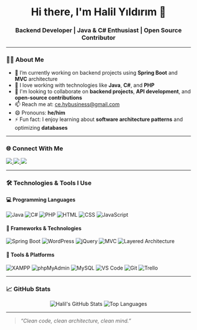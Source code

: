 <h1 align="center">Hi there, I'm Halil Yıldırım 👋</h1>
<h3 align="center">Backend Developer | Java & C# Enthusiast | Open Source Contributor</h3>

---

### 👨‍💻 About Me

- 🔭 I’m currently working on backend projects using **Spring Boot** and **MVC** architecture  
- 💬 I love working with technologies like **Java**, **C#**, and **PHP**  
- 💞️ I'm looking to collaborate on **backend projects**, **API development**, and **open-source contributions**  
- 📫 Reach me at: [ce.hybusiness@gmail.com](mailto:ce.hybusiness@gmail.com)  
- 😄 Pronouns: **he/him**  
- ⚡ Fun fact: I enjoy learning about **software architecture patterns** and optimizing **databases**

---

### 🌐 Connect With Me

<p align="left">
  <a href="https://www.linkedin.com/in/0001myprofile/" target="_blank">
    <img src="https://img.shields.io/badge/LinkedIn-0077B5?style=flat&logo=linkedin&logoColor=white" />
  </a>
  <a href="https://www.instagram.com/yyldrmhalil/" target="_blank">
    <img src="https://img.shields.io/badge/Instagram-E4405F?style=flat&logo=instagram&logoColor=white" />
  </a>
  <a href="mailto:ce.hybusiness@gmail.com" target="_blank">
    <img src="https://img.shields.io/badge/Gmail-D14836?style=flat&logo=gmail&logoColor=white" />
  </a>
</p>

---

### 🛠️ Technologies & Tools I Use

#### 💻 Programming Languages
![Java](https://img.shields.io/badge/-Java-007396?style=flat&logo=java)
![C#](https://img.shields.io/badge/-C%23-239120?style=flat&logo=c-sharp)
![PHP](https://img.shields.io/badge/-PHP-777BB4?style=flat&logo=php)
![HTML](https://img.shields.io/badge/-HTML5-E34F26?style=flat&logo=html5)
![CSS](https://img.shields.io/badge/-CSS3-1572B6?style=flat&logo=css3)
![JavaScript](https://img.shields.io/badge/-JavaScript-F7DF1E?style=flat&logo=javascript)

#### 🚀 Frameworks & Technologies
![Spring Boot](https://img.shields.io/badge/-Spring%20Boot-6DB33F?style=flat&logo=spring-boot)
![WordPress](https://img.shields.io/badge/-WordPress-21759B?style=flat&logo=wordpress)
![jQuery](https://img.shields.io/badge/-jQuery-0769AD?style=flat&logo=jquery)
![MVC](https://img.shields.io/badge/-MVC-00599C?style=flat)
![Layered Architecture](https://img.shields.io/badge/-Layered%20Architecture-4B8BBE?style=flat)

#### 🧰 Tools & Platforms
![XAMPP](https://img.shields.io/badge/-XAMPP-FB7A24?style=flat&logo=xampp)
![phpMyAdmin](https://img.shields.io/badge/-phpMyAdmin-FF6600?style=flat&logo=php)
![MySQL](https://img.shields.io/badge/-MySQL-4479A1?style=flat&logo=mysql)
![VS Code](https://img.shields.io/badge/-VS%20Code-007ACC?style=flat&logo=visual-studio-code)
![Git](https://img.shields.io/badge/-Git-F05032?style=flat&logo=git)
![Trello](https://img.shields.io/badge/-Trello-0052CC?style=flat&logo=trello)

---

### 📈 GitHub Stats

<p align="center">
  <img src="https://github-readme-stats.vercel.app/api?username=devlightening&show_icons=true&theme=radical" alt="Halil's GitHub Stats" />
  <img src="https://github-readme-stats.vercel.app/api/top-langs/?username=devlightening&layout=compact&theme=radical" alt="Top Languages" />
</p>

---

> *“Clean code, clean architecture, clean mind.”*
